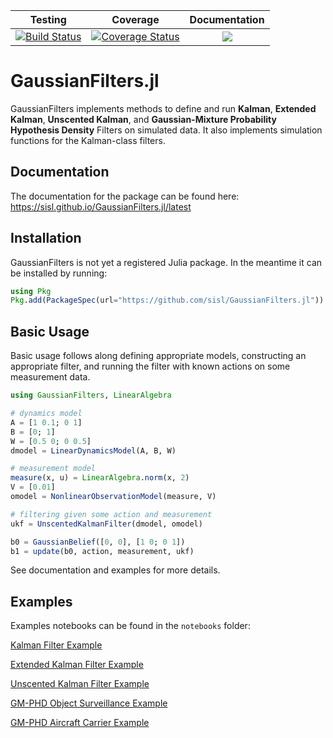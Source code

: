| Testing  | Coverage | Documentation |
| :-----:  | :------: | :-----------: |
| [![Build Status](https://travis-ci.org/sisl/GaussianFilters.jl.svg?branch=master)](https://travis-ci.org/sisl/GaussianFilters.jl) | [![Coverage Status](https://coveralls.io/repos/github/sisl/GaussianFilters.jl/badge.svg?branch=master)](https://coveralls.io/github/sisl/GaussianFilters.jl?branch=master) |  [![](https://img.shields.io/badge/docs-latest-blue.svg)](https://sisl.github.io/GaussianFilters.jl/latest) |

# GaussianFilters.jl

GaussianFilters implements methods to define and run **Kalman**, **Extended Kalman**, **Unscented Kalman**, and **Gaussian-Mixture Probability Hypothesis Density** Filters on simulated data. It also implements simulation functions for the Kalman-class filters.

## Documentation

The documentation for the package can be found here: <https://sisl.github.io/GaussianFilters.jl/latest>

## Installation

GaussianFilters is not yet a registered Julia package. In the meantime it can be installed by running:

```julia
using Pkg
Pkg.add(PackageSpec(url="https://github.com/sisl/GaussianFilters.jl"))
```

## Basic Usage

Basic usage follows along defining appropriate models, constructing an appropriate filter, and running the filter with known actions on some measurement data.

```julia
using GaussianFilters, LinearAlgebra

# dynamics model
A = [1 0.1; 0 1]
B = [0; 1]
W = [0.5 0; 0 0.5]
dmodel = LinearDynamicsModel(A, B, W)

# measurement model
measure(x, u) = LinearAlgebra.norm(x, 2)
V = [0.01]
omodel = NonlinearObservationModel(measure, V)

# filtering given some action and measurement
ukf = UnscentedKalmanFilter(dmodel, omodel)

b0 = GaussianBelief([0, 0], [1 0; 0 1])
b1 = update(b0, action, measurement, ukf)
```

See documentation and examples for more details.

## Examples

Examples notebooks can be found in the `notebooks` folder:

[Kalman Filter Example](https://github.com/sisl/GaussianFilters.jl/blob/master/notebooks/KF_2DMotionExample.ipynb)

[Extended Kalman Filter Example](https://github.com/sisl/GaussianFilters.jl/blob/master/notebooks/EKF_SpinningSatelliteExample.ipynb)

[Unscented Kalman Filter Example](https://github.com/sisl/GaussianFilters.jl/blob/master/notebooks/UKF_NonholonomicRobot.ipynb)

[GM-PHD Object Surveillance Example](https://github.com/sisl/GaussianFilters.jl/blob/master/notebooks/GMPHD_SurveillanceExample.ipynb)

[GM-PHD Aircraft Carrier Example](https://github.com/sisl/GaussianFilters.jl/blob/master/notebooks/GMPHD_AircraftCarrierExample.ipynb)
